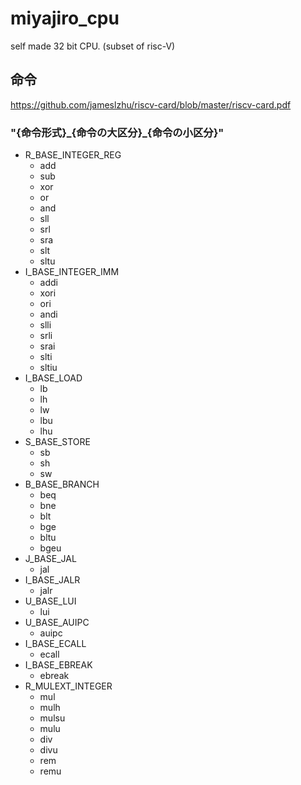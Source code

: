 # miyajiro_cpu
self made 32 bit CPU. (subset of risc-V)
## 命令
https://github.com/jameslzhu/riscv-card/blob/master/riscv-card.pdf
### "{命令形式}\_{命令の大区分}\_{命令の小区分}"
- R_BASE_INTEGER_REG
  - add
  - sub
  - xor
  - or
  - and
  - sll
  - srl
  - sra
  - slt
  - sltu
- I_BASE_INTEGER_IMM
  - addi
  - xori
  - ori
  - andi
  - slli
  - srli
  - srai
  - slti
  - sltiu
- I_BASE_LOAD
  - lb
  - lh
  - lw
  - lbu
  - lhu
- S_BASE_STORE
  - sb
  - sh
  - sw
- B_BASE_BRANCH
  - beq
  - bne
  - blt
  - bge
  - bltu
  - bgeu
- J_BASE_JAL
  - jal
- I_BASE_JALR
  - jalr
- U_BASE_LUI
  - lui
- U_BASE_AUIPC
  - auipc
- I_BASE_ECALL
  - ecall
- I_BASE_EBREAK
  - ebreak
- R_MULEXT_INTEGER
  - mul
  - mulh
  - mulsu
  - mulu
  - div
  - divu
  - rem
  - remu
